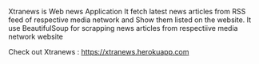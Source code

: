 Xtranews is Web news Application 
It fetch latest news articles from RSS feed of respective media network and Show them listed on the website.
It use BeautifulSoup for scrapping news articles from respectiive media network website

Check out Xtranews : https://xtranews.herokuapp.com

